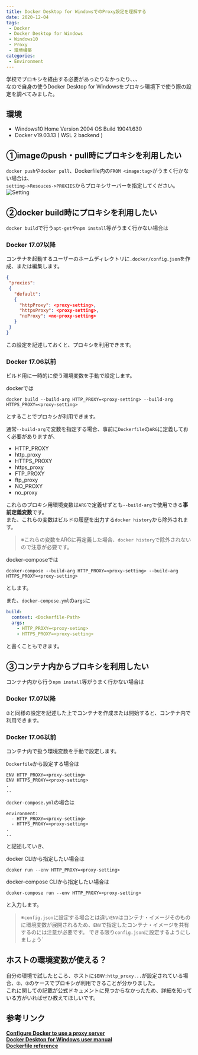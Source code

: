```yaml
---
title: Docker Desktop for WindowsでのProxy設定を理解する
date: 2020-12-04
tags:
 - Docker
 - Docker Desktop for Windows
 - Windows10
 - Proxy
 - 環境構築
categories: 
 - Environment
---
```

学校でプロキシを経由する必要があったりなかったり、、、  
なので自身の使うDocker Desktop for Windowsをプロキシ環境下で使う際の設定を調べてみました。  

## 環境
 - Windows10 Home Version 2004 OS Build 19041.630
 - Docker v19.03.13 ( WSL 2 backend )
 
## ①imageのpush・pull時にプロキシを利用したい
 `docker push`や`docker pull`、Dockerfile内の`FROM <image:tag>`がうまく行かない場合は、  
 `setting->Resouces->PROXIES`からプロキシサーバーを指定してください。  
 ![Setting](/docs_img/docker_desktop_settng_proxy.png)
 
## ②docker build時にプロキシを利用したい
`docker build`で行う`apt-get`や`npm install`等がうまく行かない場合は  

### Docker 17.07以降
コンテナを起動するユーザーのホームディレクトリに`.docker/config.json`を作成、または編集します。  
```~/.docker/config.json
{
 "proxies":
 {
   "default":
   {
     "httpProxy": <proxy-setting>,
     "httpsProxy": <proxy-setting>,
     "noProxy": <no-proxy-setting>
   }
 }
}
```
この設定を記述しておくと、プロキシを利用できます。 

### Docker 17.06以前
ビルド用に一時的に使う環境変数を手動で設定します。  

dockerでは  
```
docker build --build-arg HTTP_PROXY=<proxy-setting> --build-arg HTTPS_PROXY=<proxy-setting>
```
とすることでプロキシが利用できます。  

通常`--build-arg`で変数を指定する場合、事前に`Dockerfile`の`ARG`に定義しておく必要がありますが、
- HTTP_PROXY
- http_proxy
- HTTPS_PROXY
- https_proxy
- FTP_PROXY
- ftp_proxy
- NO_PROXY
- no_proxy  

これらのプロキシ用環境変数は`ARG`で定義せずとも`--build-arg`で使用できる**事前定義変数**です。  
また、これらの変数はビルドの履歴を出力する`docker history`から除外されます。
>※これらの変数をARGに再定義した場合、`docker history`で除外されないので注意が必要です。  

docker-composeでは  
```
dcoker-compose --build-arg HTTP_PROXY=<proxy-setting> --build-arg HTTPS_PROXY=<proxy-setting>
```
とします。  

また、`docker-compose.yml`の`args`に
```docker-compose.yml
build:
  context: <Dockerfile-Path>
  args:
    - HTTP_PROXY=<proxy-seting>
    - HTTPS_PROXY=<proxy-setting>
```
と書くこともできます。  

## ③コンテナ内からプロキシを利用したい
コンテナ内から行う`npm install`等がうまく行かない場合は

### Docker 17.07以降
`➁`と同様の設定を記述した上でコンテナを作成または開始すると、コンテナ内で利用できます。 
  
### Docker 17.06以前
コンテナ内で扱う環境変数を手動で設定します。  

`Dockerfile`から設定する場合は  
```
ENV HTTP_PROXY=<proxy-setting>
ENV HTTPS_PROXY=<proxy-setting>
.
..
```

`docker-compose.yml`の場合は
```
environment:
  - HTTP_PROXY=<proxy-setting>
  - HTTPS_PROXY=<proxy-setting>
.
..
```
と記述していき、  

docker CLIから指定したい場合は
```
dcoker run --env HTTP_PROXY=<proxy-setting>
```

docker-compose CLIから指定したい場合は
```
dcoker-compose run --env HTTP_PROXY=<proxy-setting>
```
と入力します。
>※`config.json`に設定する場合とは違い`ENV`はコンテナ・イメージそのものに環境変数が展開されるため、`ENV`で指定したコンテナ・イメージを共有するのには注意が必要です。
>できる限り`config.json`に設定するようにしましょう`

## ホストの環境変数が使える？
自分の環境で試したところ、ホストに`$ENV:http_proxy...`が設定されている場合、`➁`、`➂`のケースでプロキシが利用できることが分かりました。  
これに関しての記載が公式ドキュメントに見つからなかったため、詳細を知っている方がいればぜひ教えてほしいです。  

## 参考リンク
[**Configure Docker to use a proxy server**](https://docs.docker.com/network/proxy/)   
[**Docker Desktop for Windows user manual**](https://docs.docker.com/docker-for-windows/)   
[**Dockerfile reference**](https://docs.docker.com/engine/reference/builder/)   

